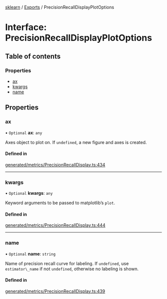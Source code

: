 [sklearn](../readme.md) / [Exports](../modules.md) / PrecisionRecallDisplayPlotOptions

# Interface: PrecisionRecallDisplayPlotOptions

## Table of contents

### Properties

- [ax](PrecisionRecallDisplayPlotOptions.md#ax)
- [kwargs](PrecisionRecallDisplayPlotOptions.md#kwargs)
- [name](PrecisionRecallDisplayPlotOptions.md#name)

## Properties

### ax

• `Optional` **ax**: `any`

Axes object to plot on. If `undefined`, a new figure and axes is created.

#### Defined in

[generated/metrics/PrecisionRecallDisplay.ts:434](https://github.com/transitive-bullshit/scikit-learn-ts/blob/367336a/packages/sklearn/src/generated/metrics/PrecisionRecallDisplay.ts#L434)

___

### kwargs

• `Optional` **kwargs**: `any`

Keyword arguments to be passed to matplotlib’s `plot`.

#### Defined in

[generated/metrics/PrecisionRecallDisplay.ts:444](https://github.com/transitive-bullshit/scikit-learn-ts/blob/367336a/packages/sklearn/src/generated/metrics/PrecisionRecallDisplay.ts#L444)

___

### name

• `Optional` **name**: `string`

Name of precision recall curve for labeling. If `undefined`, use `estimator\_name` if not `undefined`, otherwise no labeling is shown.

#### Defined in

[generated/metrics/PrecisionRecallDisplay.ts:439](https://github.com/transitive-bullshit/scikit-learn-ts/blob/367336a/packages/sklearn/src/generated/metrics/PrecisionRecallDisplay.ts#L439)
